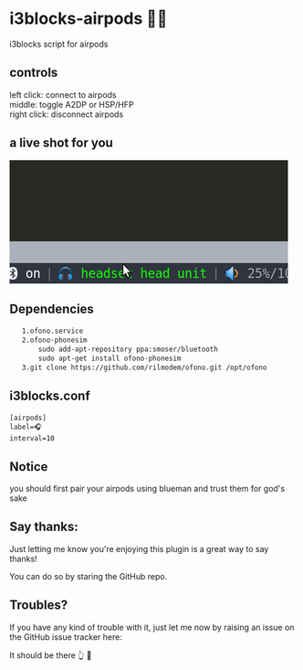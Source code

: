 # i3blocks-airpods 💃🕺
i3blocks script for airpods  
## controls
left click: connect to airpods  
middle: toggle A2DP or HSP/HFP  
right click: disconnect airpods
## a live shot for you
![i3blocks airpods](showcase.gif)

## Dependencies
```
   1.ofono.service  
   2.ofono-phonesim  
       sudo add-apt-repository ppa:smoser/bluetooth  
       sudo apt-get install ofono-phonesim  
   3.git clone https://github.com/rilmodem/ofono.git /opt/ofono  
```

## i3blocks.conf
```
[airpods]
label=🎧 
interval=10
```

## Notice
you should first pair your airpods using blueman and trust them for god's sake

## Say thanks:
  
  Just letting me know you're enjoying this plugin is a great way to say thanks!
  
  You can do so by staring the GitHub repo.
  
## Troubles?
  
  If you have any kind of trouble with it, just let me now by raising an issue on
  the GitHub issue tracker here:

  It should be there 👆 👀
